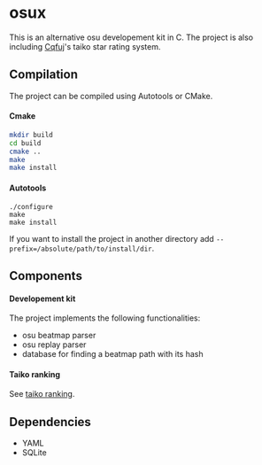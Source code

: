 # osux
This is an alternative osu developement kit in C. The project is also including [Cqfuj](https://github.com/Cqfuj)'s taiko star rating system.

## Compilation
The project can be compiled using Autotools or CMake.

#### Cmake
``` bash
mkdir build
cd build
cmake ..
make
make install
```

#### Autotools
```
./configure
make
make install
```
If you want to install the project in another directory add  `--prefix=/absolute/path/to/install/dir`.

## Components

#### Developement kit
The project implements the following functionalities:
* osu beatmap parser
* osu replay parser
* database for finding a beatmap path with its hash

#### Taiko ranking
See [taiko ranking](https://github.com/tomtix/osux/tree/master/taikorank#taiko-ranking-project).

## Dependencies
* YAML
* SQLite

